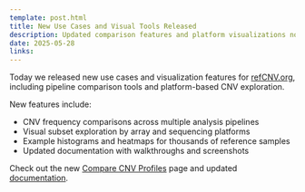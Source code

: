```yaml
---
template: post.html
title: New Use Cases and Visual Tools Released
description: Updated comparison features and platform visualizations now available
date: 2025-05-28
links:
---
```


Today we released new use cases and visualization features for [refCNV.org](https://refcnv.org), including pipeline comparison tools and platform-based CNV exploration.

<!--more-->

New features include:

- CNV frequency comparisons across multiple analysis pipelines  
- Visual subset exploration by array and sequencing platforms  
- Example histograms and heatmaps for thousands of reference samples  
- Updated documentation with walkthroughs and screenshots

Check out the new [Compare CNV Profiles](https://refcnv.org/subsetsSearch/) page and updated [documentation](https://docs.refcnv.org).


